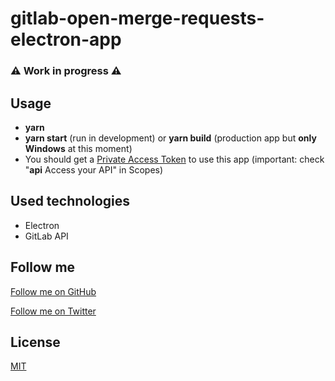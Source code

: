 # gitlab-open-merge-requests-electron-app

### **⚠ Work in progress ⚠**

## Usage
* **yarn**
* **yarn start** (run in development) or **yarn build** (production app but **only Windows** at this moment)
* You should get a [Private Access Token](https://docs.gitlab.com/ee/user/profile/personal_access_tokens.html#creating-a-personal-access-token) to use this app (important: check "**api** Access your API" in Scopes)

## Used technologies
* Electron
* GitLab API

## Follow me

[Follow me on GitHub](https://github.com/irekrog/)

[Follow me on Twitter](https://twitter.com/irekrog/)

## License

[MIT](LICENSE.md)
